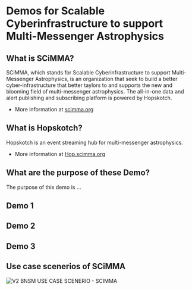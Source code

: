 # Demos for Scalable Cyberinfrastructure to support Multi-Messenger Astrophysics

## What is SCiMMA? 
<p> 
  SCiMMA, which stands for Scalable Cyberinfrastructure to support Multi-Messenger Astrophysics, is an organization that seek to build a better cyber-infrastructure that better taylors to and supports the new and blooming field of multi-messenger astrophysics. The all-in-one data and alert publishing and subscribing platform is powered by Hopskotch. 
  <ul>
        <li> More information at <a href="https://scimma.org/index.html"> scimma.org </a></li>
  </ul>
</p> 

## What is Hopskotch?
<p> 
  Hopskotch is an event streaming hub for multi-messenger astrophysics. 
  <ul>
       <li> More information at <a href="https://hop.scimma.org/"> Hop.scimma.org </a></li>
  </ul>
</p> 

## What are the purpose of these Demo? 
<p> 
  The purpose of this demo is ... 
</p> 

## Demo 1
## Demo 2 
## Demo 3
## Use case scenerios of SCiMMA 
![V2 BNSM USE CASE SCENERIO - SCIMMA](https://user-images.githubusercontent.com/83461107/132231351-37c44633-1a2f-4429-86bf-104f8e6a66b5.jpg)

